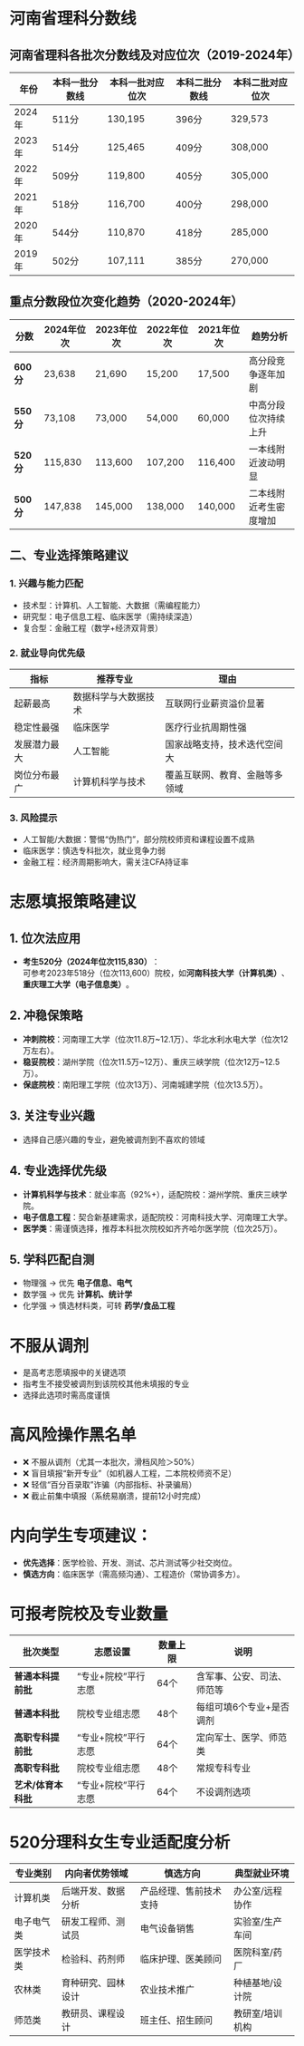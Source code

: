 # 河南省理科分数线
## 河南省理科各批次分数线及对应位次（2019-2024年）

| 年份    | 本科一批分数线 | 本科一批对应位次 | 本科二批分数线 | 本科二批对应位次 |
| ----- | ------- | -------- | ------- | -------- |
| 2024年 | 511分    | 130,195  | 396分    | 329,573  |
| 2023年 | 514分    | 125,465  | 409分    | 308,000  |
| 2022年 | 509分    | 119,800  | 405分    | 305,000  |
| 2021年 | 518分    | 116,700  | 400分    | 298,000  |
| 2020年 | 544分    | 110,870  | 418分    | 285,000  |
| 2019年 | 502分    | 107,111  | 385分    | 270,000  |

## 重点分数段位次变化趋势（2020-2024年）

| 分数           | 2024年位次 | 2023年位次 | 2022年位次 | 2021年位次 | 趋势分析        |
| ------------ | ------- | ------- | ------- | ------- | ----------- |
| ​**​600分​**​ | 23,638  | 21,690  | 15,200  | 17,500  | 高分段竞争逐年加剧   |
| ​**​550分​**​ | 73,108  | 73,000  | 54,000  | 60,000  | 中高分段位次持续上升  |
| ​**​520分​**​ | 115,830 | 113,600 | 107,200 | 116,400 | 一本线附近波动明显   |
| ​**​500分​**​ | 147,838 | 145,000 | 138,000 | 140,000 | 二本线附近考生密度增加 |

## 二、专业选择策略建议

### 1. 兴趣与能力匹配
- 技术型：计算机、人工智能、大数据（需编程能力）
- 研究型：电子信息工程、临床医学（需持续深造）
- 复合型：金融工程（数学+经济双背景）

### 2. 就业导向优先级

|指标|推荐专业|理由|
|---|---|---|
|起薪最高|数据科学与大数据技术|互联网行业薪资溢价显著|
|稳定性最强|临床医学|医疗行业抗周期性强|
|发展潜力最大|人工智能|国家战略支持，技术迭代空间大|
|岗位分布最广|计算机科学与技术|覆盖互联网、教育、金融等多领域|

### 3. 风险提示
- 人工智能/大数据：警惕“伪热门”，部分院校师资和课程设置不成熟
- 临床医学：慎选专科批次，就业竞争力弱
- 金融工程：经济周期影响大，需关注CFA持证率

# 志愿填报策略建议

## 1. ​**​位次法应用​**​

- ​**​考生520分（2024年位次115,830）​**​：  
    可参考2023年518分（位次113,600）院校，如​**​河南科技大学（计算机类）​**​、​**​重庆理工大学（电子信息类）​**​。

## 2. ​**​冲稳保策略​**​

- ​**​冲刺院校​**​：河南理工大学（位次11.8万~12.1万）、华北水利水电大学（位次12万左右）。
- ​**​稳妥院校​**​：湖州学院（位次11.5万~12万）、重庆三峡学院（位次12万~12.5万）。
- ​**​保底院校​**​：南阳理工学院（位次13万）、河南城建学院（位次13.5万）。

## 3. **关注专业兴趣**
- 选择自己感兴趣的专业，避免被调剂到不喜欢的领域

## 4. ​**​专业选择优先级​**​

- ​**​计算机科学与技术​**​：就业率高（92%+），适配院校：湖州学院、重庆三峡学院。
- ​**​电子信息工程​**​：契合新基建需求，适配院校：河南科技大学、河南理工大学。
- ​**​医学类​**​：需谨慎选择，推荐本科批次院校如齐齐哈尔医学院（位次25万）。

## 5. **学科匹配自测​**​

- 物理强 → 优先 ​**​电子信息、电气​**​
- 数学强 → 优先 ​**​计算机、统计学​**​
- 化学强 → 慎选材料类，可转 ​**​药学/食品工程​**

# 不服从调剂
- 是高考志愿填报中的关键选项
- 指考生不接受被调剂到该院校其他未填报的专业
- 选择此选项时需高度谨慎


# **高风险操作黑名单​**​
- ❌ 不服从调剂（尤其一本批次，滑档风险＞50%）
- ❌ 盲目填报“新开专业”（如机器人工程，二本院校师资不足）
- ❌ 轻信“百分百录取”诈骗（内部指标、补录骗局）
- ❌ 截止前集中填报（系统易崩溃，提前12小时完成）

# **内向学生专项建议**：
- **优先选择**：医学检验、开发、测试、芯片测试等少社交岗位。    
- **慎选方向**：临床医学（需高频沟通）、工程造价（常协调多方）。

# 可报考院校及专业数量

| **批次类型**     | **志愿设置**    | **数量上限** | **说明**        |
| ------------ | ----------- | -------- | ------------- |
| **普通本科提前批**  | “专业+院校”平行志愿 | 64个      | 含军事、公安、司法、师范等 |
| **普通本科批**    | 院校专业组志愿     | 48个      | 每组可填6个专业+是否调剂 |
| **高职专科提前批**  | “专业+院校”平行志愿 | 64个      | 定向军士、医学、师范类   |
| **高职专科批**    | 院校专业组志愿     | 48个      | 常规专科专业        |
| **艺术/体育本科批** | “专业+院校”平行志愿 | 64个      | 不设调剂选项        |
# 520分理科女生专业适配度分析

| **专业类别** | **内向者优势领域** | **慎选方向**    | **典型就业环境** |
| -------- | ----------- | ----------- | ---------- |
| 计算机类     | 后端开发、数据分析   | 产品经理、售前技术支持 | 办公室/远程协作   |
| 电子电气类    | 研发工程师、测试员   | 电气设备销售      | 实验室/生产车间   |
| 医学技术类    | 检验科、药剂师     | 临床护理、医美顾问   | 医院科室/药厂    |
| 农林类      | 育种研究、园林设计   | 农业技术推广      | 种植基地/设计院   |
| 师范类      | 教研员、课程设计    | 班主任、招生顾问    | 教研室/培训机构   |
